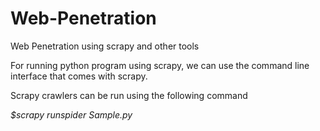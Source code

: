 # Web-Penetration
Web Penetration using scrapy and other tools

For running python program using scrapy, we can use the command line interface that comes with scrapy.

Scrapy crawlers can be run using the following command

<i>$scrapy runspider Sample.py</i>
